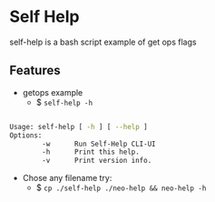 # Self Help
self-help is a bash script example of get ops flags

## Features 
- getops example
  - $ `self-help -h`

```bash

Usage: self-help [ -h ] [ --help ]
Options:
        -w      Run Self-Help CLI-UI
        -h      Print this help.
        -v      Print version info.

```

- Chose any filename try: 
  - $ `cp ./self-help ./neo-help && neo-help -h`
